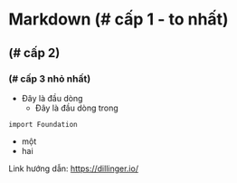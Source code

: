 # Markdown (# cấp 1 - to nhất)

## (# cấp 2)

### (# cấp 3 nhỏ nhất)

- Đây là đầu dòng
    - Đây là đầu dòng trong
    
```
import Foundation
```
- một
- hai

Link hướng dẫn: https://dillinger.io/

